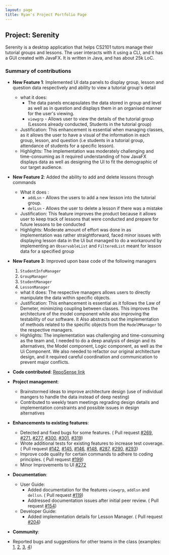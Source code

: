 ```yaml
---
layout: page
title: Ryan's Project Portfolio Page
---
```

## Project: Serenity
Serenity is a desktop application that helps CS2101 tutors manage their tutorial groups and lessons. 
The user interacts with it using a CLI, and it has a GUI created with JavaFX. 
It is written in Java, and has about 25k LoC.
### Summary of contributions
* **New Feature 1**: Implemented UI data panels to display group, lesson and question data respectively 
and ability to view a tutorial group's detail
    * what it does: 
       * The data panels encapsulates the data stored in group and level as well as in question and displays 
       them in an organised manner for the user's viewing.
       * `viewgrp` - Allows user to view the details of the tutorial group (Lessons already conducted, 
       Students in the tutorial group)
    * Justification: This enhancement is essential when managing classes, as it allows the user to have a visual of 
    the information in each group, lesson, and question (i.e students in a tutorial group, attendance of students for a 
    specific lesson).
    * Highlights: The implementation was moderately challenging and time-consuming as it required understanding 
    of how JavaFX displays data as well as designing the UI to fit the demographic of our target audience.
* **New Feature 2**: Added the ability to add and delete lessons through commands 
    * What it does :
        * `addLsn` - Allows the users to add a new lesson into the tutorial group.
        * `delLsn` - Allows the user to delete a lesson if there was a mistake
    * Justification: This feature improves the product because it allows user to keep track of lessons that were conducted
    and prepare for future lessons to be conducted 
    * Highlights: Moderate amount of effort was done in as implementation was rather straightforward, faced minor issues with 
    displaying lesson data in the Ui but managed to do a workaround by implementing an `ObservableList` and `FilteredList` 
    meant for lesson data for a specified group
* **New Feature 3**: Improved upon base code of the following managers
    1. `StudentInfoManager`
    2. `GroupManager`
    3. `StudentManager`
    4. `LessonManager`
    * what it does: The respective managers allows users to directly manipulate the data within specific objects.
    * Justification: This enhancement is essential as it follows the Law of Demeter, minimizing coupling between
    classes. This improves the architecture of the model component while also improving the testability of our software. It
    Also abstracts out the implementation of methods related to the specific objects from the `ModelMManager` to the respective
    managers.
    * Highlights: The implementation was challenging and time-consuming as the team and, I needed to do a deep analysis of 
    design and its alternatives, the Model component, Logic component, as well as the Ui Component. We also needed to refactor
    our original architecture design, and it required careful coordination and communication to prevent major conflicts.
    
* **Code contributed**: [RepoSense link](https://nus-cs2103-ay2021s1.github.io/tp-dashboard/#breakdown=true&search=&sort=groupTitle&sortWithin=title&since=2020-08-14&timeframe=commit&mergegroup=&groupSelect=groupByRepos&checkedFileTypes=docs~functional-code~test-code~other&tabOpen=true&tabType=authorship&tabAuthor=ryanlimjr&tabRepo=AY2021S1-CS2103T-W12-4%2Ftp%5Bmaster%5D&authorshipIsMergeGroup=false&authorshipFileTypes=docs~functional-code~test-code)

* **Project management**:
    * Brainstormed ideas to improve architecture design (use of individual mangers to handle the data instead of deep nesting)
    * Contributed to weekly team meetings regrading design details and implementation constraints and possible issues in design alternatives

* **Enhancements to existing features**:
    * Detected and fixed bugs for some features. ( Pull request 
    [#269](https://github.com/AY2021S1-CS2103T-W12-4/tp/pull/269), 
    [#271](https://github.com/AY2021S1-CS2103T-W12-4/tp/pull/271), 
    [#277](https://github.com/AY2021S1-CS2103T-W12-4/tp/pull/277), 
    [#300](https://github.com/AY2021S1-CS2103T-W12-4/tp/pull/300), 
    [#301](https://github.com/AY2021S1-CS2103T-W12-4/tp/pull/301), 
    [#319](https://github.com/AY2021S1-CS2103T-W12-4/tp/pull/319)) 
    * Wrote additional tests for existing features to increase test coverage. ( Pull request
    [#142](https://github.com/AY2021S1-CS2103T-W12-4/tp/pull/142), 
    [#145](https://github.com/AY2021S1-CS2103T-W12-4/tp/pull/145),
    [#146](https://github.com/AY2021S1-CS2103T-W12-4/tp/pull/146), 
    [#148](https://github.com/AY2021S1-CS2103T-W12-4/tp/pull/148),
    [#287](https://github.com/AY2021S1-CS2103T-W12-4/tp/pull/287),
    [#290](https://github.com/AY2021S1-CS2103T-W12-4/tp/pull/290),
    [#293](https://github.com/AY2021S1-CS2103T-W12-4/tp/pull/293))
    * Improve code quality for certain commands to adhere to coding principles. ( Pull request [#199](https://github.com/AY2021S1-CS2103T-W12-4/tp/pull/199))
    * Minor Improvements to UI [#272](https://github.com/AY2021S1-CS2103T-W12-4/tp/pull/272)
    
* **Documentation**:
    * User Guide:
        * Added documentation for the features `viewgrp`, `addlsn` and `dellsn`. ( Pull request [#119](https://github.com/AY2021S1-CS2103T-W12-4/tp/pull/119))
        * Addressed documentation issues after initial peer review. ( Pull request [#154](https://github.com/AY2021S1-CS2103T-W12-4/tp/pull/154))
    * Developer Guide:
        * Added implementation details for Lesson Manager. ( Pull request [#204](https://github.com/AY2021S1-CS2103T-W12-4/tp/pull/204))

* **Community**:
 * Reported bugs and suggestions for other teams in the class (examples: 
    [1](https://github.com/AY2021S1-CS2103T-T12-3/tp/issues/231),
    [2](https://github.com/AY2021S1-CS2103T-T12-3/tp/issues/230), 
    [3](https://github.com/AY2021S1-CS2103T-T12-3/tp/issues/229),
    [4](https://github.com/AY2021S1-CS2103T-T12-3/tp/issues/228))
